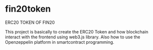 # fin20token
ERC20 TOKEN OF FIN20

This project is basically to create the ERC20 Token and how blockchain interact with the frontend using web3.js library.
Also how to use the Openzeppelin platform in smartcontract programming. 
